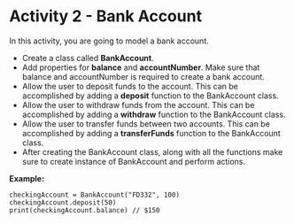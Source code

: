 
# Activity 2 - Bank Account

In this activity, you are going to model a bank account. 

- Create a class called **BankAccount**. 
- Add properties for **balance** and **accountNumber**. Make sure that balance and accountNumber is required to create a bank account.
- Allow the user to deposit funds to the account. This can be accomplished by adding a **deposit** function to the BankAccount class. 
- Allow the user to withdraw funds from the account. This can be accomplished by adding a **withdraw** function to the BankAccount class.
- Allow the user to transfer funds between two accounts. This can be accomplished by adding a **transferFunds** function to the BankAccount class. 
- After creating the BankAccount class, along with all the functions make sure to create instance of BankAccount and perform actions. 

**Example:**

```
checkingAccount = BankAccount("FD332", 100)
checkingAccount.deposit(50) 
print(checkingAccount.balance) // $150 
```
